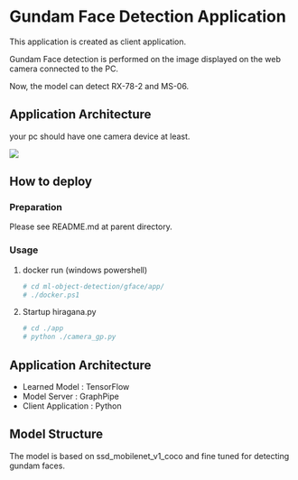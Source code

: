 # Gundam Face Detection Application

This application is created as client application.

Gundam Face detection is performed on the image displayed on the web camera connected to the PC.

Now, the model can detect RX-78-2 and MS-06.




## Application Architecture

your pc should have one camera device at least.

<img class="aligncenter size-full" src="https://drive.google.com/uc?export=view&id=1h_0QSzAzVmrVb2KstaQmPc3ounfJYqUo">



## How to deploy

### Preparation

Please see README.md at parent directory.

### Usage
1. docker run (windows powershell)

   ```bash
   # cd ml-object-detection/gface/app/
   # ./docker.ps1
   ```

1. Startup hiragana.py

   ```bash
   # cd ./app
   # python ./camera_gp.py
   ```
   
   
## Application Architecture

- Learned Model : TensorFlow
- Model Server : GraphPipe
- Client Application : Python



## Model Structure

The model is based on ssd_mobilenet_v1_coco and fine tuned for detecting gundam faces.

